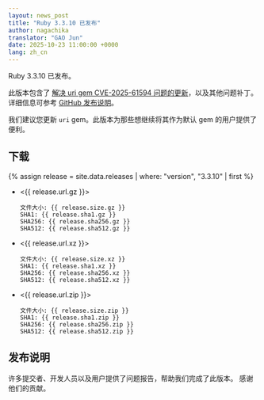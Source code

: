 ```yaml
---
layout: news_post
title: "Ruby 3.3.10 已发布"
author: nagachika
translator: "GAO Jun"
date: 2025-10-23 11:00:00 +0000
lang: zh_cn
---
```


Ruby 3.3.10 已发布。

此版本包含了 [解决 uri gem CVE-2025-61594 问题的更新](https://www.ruby-lang.org/en/news/2025/10/07/uri-cve-2025-61594/)，以及其他问题补丁。
详细信息可参考 [GitHub 发布说明](https://github.com/ruby/ruby/releases/tag/v3_3_10)。

我们建议您更新 `uri` gem。此版本为那些想继续将其作为默认 gem 的用户提供了便利。

## 下载

{% assign release = site.data.releases | where: "version", "3.3.10" | first %}

* <{{ release.url.gz }}>

      文件大小: {{ release.size.gz }}
      SHA1: {{ release.sha1.gz }}
      SHA256: {{ release.sha256.gz }}
      SHA512: {{ release.sha512.gz }}

* <{{ release.url.xz }}>

      文件大小: {{ release.size.xz }}
      SHA1: {{ release.sha1.xz }}
      SHA256: {{ release.sha256.xz }}
      SHA512: {{ release.sha512.xz }}

* <{{ release.url.zip }}>

      文件大小: {{ release.size.zip }}
      SHA1: {{ release.sha1.zip }}
      SHA256: {{ release.sha256.zip }}
      SHA512: {{ release.sha512.zip }}

## 发布说明

许多提交者、开发人员以及用户提供了问题报告，帮助我们完成了此版本。
感谢他们的贡献。

